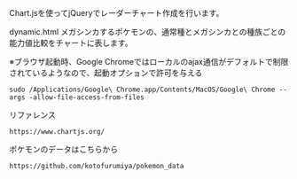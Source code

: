 Chart.jsを使ってjQueryでレーダーチャート作成を行います。  

dynamic.html
メガシンカするポケモンの、通常種とメガシンカとの種族ごとの能力値比較をチャートに表します。　　

※ブラウザ起動時、Google Chromeではローカルのajax通信がデフォルトで制限されているようなので、起動オプションで許可を与える

```
sudo /Applications/Google\ Chrome.app/Contents/MacOS/Google\ Chrome --args -allow-file-access-from-files
```


リファレンス
```
https://www.chartjs.org/
```


ポケモンのデータはこちらから

```
https://github.com/kotofurumiya/pokemon_data
```

